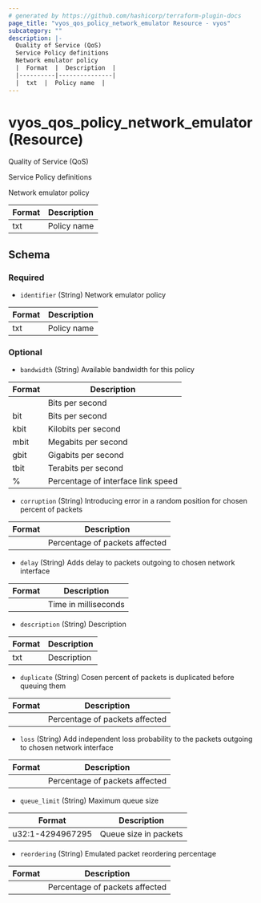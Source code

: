 ```yaml
---
# generated by https://github.com/hashicorp/terraform-plugin-docs
page_title: "vyos_qos_policy_network_emulator Resource - vyos"
subcategory: ""
description: |-
  Quality of Service (QoS)
  Service Policy definitions
  Network emulator policy
  |  Format  |  Description  |
  |----------|---------------|
  |  txt  |  Policy name  |
---
```


# vyos_qos_policy_network_emulator (Resource)

Quality of Service (QoS)

Service Policy definitions

Network emulator policy

|  Format  |  Description  |
|----------|---------------|
|  txt  |  Policy name  |



<!-- schema generated by tfplugindocs -->
## Schema

### Required

- `identifier` (String) Network emulator policy

|  Format  |  Description  |
|----------|---------------|
|  txt  |  Policy name  |

### Optional

- `bandwidth` (String) Available bandwidth for this policy

|  Format  |  Description  |
|----------|---------------|
|  <number>  |  Bits per second  |
|  <number>bit  |  Bits per second  |
|  <number>kbit  |  Kilobits per second  |
|  <number>mbit  |  Megabits per second  |
|  <number>gbit  |  Gigabits per second  |
|  <number>tbit  |  Terabits per second  |
|  <number>%  |  Percentage of interface link speed  |
- `corruption` (String) Introducing error in a random position for chosen percent of packets

|  Format  |  Description  |
|----------|---------------|
|  <number>  |  Percentage of packets affected  |
- `delay` (String) Adds delay to packets outgoing to chosen network interface

|  Format  |  Description  |
|----------|---------------|
|  <number>  |  Time in milliseconds  |
- `description` (String) Description

|  Format  |  Description  |
|----------|---------------|
|  txt  |  Description  |
- `duplicate` (String) Cosen percent of packets is duplicated before queuing them

|  Format  |  Description  |
|----------|---------------|
|  <number>  |  Percentage of packets affected  |
- `loss` (String) Add independent loss probability to the packets outgoing to chosen network interface

|  Format  |  Description  |
|----------|---------------|
|  <number>  |  Percentage of packets affected  |
- `queue_limit` (String) Maximum queue size

|  Format  |  Description  |
|----------|---------------|
|  u32:1-4294967295  |  Queue size in packets  |
- `reordering` (String) Emulated packet reordering percentage

|  Format  |  Description  |
|----------|---------------|
|  <number>  |  Percentage of packets affected  |
